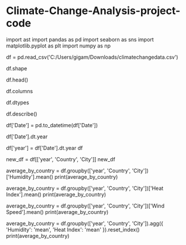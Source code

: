 # Climate-Change-Analysis-project-code

import ast
import pandas as pd
import seaborn as sns
import matplotlib.pyplot as plt
import numpy as np

df = pd.read_csv('C:/Users/gigam/Downloads/climatechangedata.csv')

df.shape

df.head()

df.columns

df.dtypes

df.describe()

df['Date'] = pd.to_datetime(df['Date'])

df['Date'].dt.year

df['year'] = df['Date'].dt.year
df

new_df = df[['year', 'Country', 'City']]
new_df

average_by_country = df.groupby(['year', 'Country', 'City'])['Humidity'].mean()
print(average_by_country)

average_by_country = df.groupby(['year', 'Country', 'City'])['Heat Index'].mean()
print(average_by_country)

average_by_country = df.groupby(['year', 'Country', 'City'])['Wind Speed'].mean()
print(average_by_country)

average_by_country = df.groupby(['year', 'Country', 'City']).agg({
    'Humidity': 'mean',
    'Heat Index': 'mean'
}).reset_index()
print(average_by_country)

